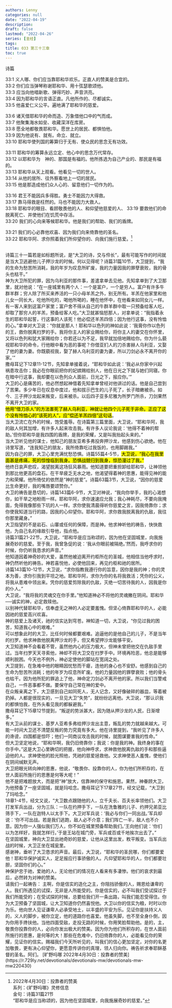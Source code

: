 ```yaml
---
authors: Lenny
categories: null
date: "2022-04-19"
description: 
draft: false
lastmod: "2022-04-26"
series: [圣经]
tags: 
title: 033 第三十三章
toc: true
---
```

诗篇
<!--more-->

33:1 义人哪、你们应当靠耶和华欢乐。正直人的赞美是合宜的。  
33:2 你们应当弹琴称谢耶和华、用十弦瑟歌颂他。  
33:3 应当向他唱新歌、弹得巧妙、声音洪亮。  
33:4 因为耶和华的言语正直。凡他所作的、尽都诚实。  
33:5 他喜爱仁义公平。遍地满了耶和华的慈爱。  

33:6 诸天借耶和华的命而造、万象借他口中的气而成。  
33:7 他聚集海水如垒、收藏深洋在库房。  
33:8 愿全地都敬畏耶和华。愿世上的居民、都惧怕他。  
33:9 因为他说有、就有。命立、就立。  
33:10 耶和华使列国的筹算归于无有、使众民的思念无有功效。  

33:11 耶和华的筹算永远立定、他心中的思念万代常存。  
33:12 以耶和华为　神的、那国是有福的。他所拣选为自己产业的、那民是有福的。  
33:13 耶和华从天上观看。他看见一切的世人。  
33:14 从他的居所、往外察看地上一切的居民。  
33:15 他是那造成他们众人心的、留意他们一切作为的。  

33:16 君王不能因兵多得胜。勇士不能因力大得救。  
33:17 靠马得救是枉然的。马也不能因力大救人。  
33:18 耶和华的眼目、看顾敬畏他的人、和仰望他慈爱的人、
33:19 要救他们的命脱离死亡、并使他们在饥荒中存活。  
33:20 我们的心向来等候耶和华。他是我们的帮助、我们的盾牌。  

33:21 我们的心必靠他欢喜、因为我们向来倚靠他的圣名。  
33:22 耶和华阿、求你照着我们所仰望你的、向我们施行慈爱。[^1]  

[^1]: 2022年4月30日：投靠者的赞美  
系列：《旷野吗哪》灵修信息  
金句：诗篇31篇21节  
“耶和华是应当称颂的，因为他在坚固城里，向我施展奇妙的慈爱。”
<br />  
诗篇三十一篇若是如标题所说，是“大卫的诗，交与伶长”，最有可能写作的时间就是当大卫逃避他儿子押沙龙的时候。何以见得呢？诗篇31篇10节，大卫提到，“我的生命为愁苦所消耗，我的年岁为叹息所旷废，我的力量因我的罪孽衰败，我的骨头也枯干。”
<br />  
神为大卫所犯的罪，因为乌利亚的那件事，差遣拿单去见他。先知拿单到了大卫那里，就对他说：“在一座城里有两个人：一个是富户，一个是穷人。富户有许多牛群羊群；穷人除了所买来养活的一只小母羊羔之外，别无所有。羊羔在他家里和他儿女一同长大，吃他所吃的，喝他所喝的，睡在他怀中，在他看来如同女儿一样。有一客人来到这富户家里；富户舍不得从自己的牛群羊群中取一只预备给客人吃，却取了那穷人的羊羔，预备给客人吃。”大卫就甚恼怒那人，对拿单说：“我指着永生的耶和华起誓，行这事的人该死！他必偿还羊羔四倍；因为他行这事，没有怜恤的心。”拿单对大卫说：“你就是那人！耶和华以色列的神如此说：‘我膏你作以色列的王，救你脱离扫罗的手。我将你主人的家业赐给你，将你主人的妻交在你怀里，又将以色列和犹大家赐给你；你若还以为不足，我早就加倍地赐给你。你为什么藐视耶和华的命令，行他眼中看为恶的事呢？你借亚扪人的刀杀害赫人乌利亚，又娶了他的妻为妻。你既藐视我，娶了赫人乌利亚的妻为妻，所以刀剑必永不离开你的家。’”
<br />  
撒母耳记下12章11-12节，先知拿单接着说，“耶和华如此说：‘我必从你家中兴起祸患攻击你；我必在你眼前把你的妃嫔赐给别人，他在日光之下就与她们同寝。你在暗中行这事，我却要在以色列众人面前，日光之下，报应你。’”
<br />  
大卫的心是痛苦的，他必然想起神借着先知拿单曾经对他讲过的话。他是自己尝到了苦果。多少年日在叹息中度过，他和拔示巴生的儿子死了，长子暗嫩被杀。如今、三子押沙龙起来叛变，后来被杀。以后四子亚多尼雅为所罗门所杀，刀剑果然不离开大卫的家。
<br />  
<mark>他用“借刀杀人”的方法害死了赫人乌利亚，神就让他四个儿子死于非命。正应了这个没有怜恤心的“该死的人”，应“偿还羊羔四倍”这句话</mark>。
<br />  
当大卫流亡在外的时候，饱受羞辱。在诗篇第三篇里面，大卫说，“耶和华阿，我的敌人何其加增，有许多人起来攻击我。有许多人议论我说：‘他得不着神的帮助。’但你耶和华是我四围的盾牌，是我的荣耀，又是叫我抬起头来的。”
<br />  
当大卫听见他的谋士，他知己的朋友亚希多弗投奔押沙龙，他感到伤心欲绝。他在诗里写道，“连我知己的朋友，我所倚靠吃过我饭的，也用脚踢我。”
<br />  
因为自己的罪，大卫心里充满忧愁恐惧。诗篇55篇4-5节，<mark>大卫说，“我心在我里面甚是疼痛，死的惊惶临到我身。恐惧战兢归到我身，惊恐漫过了我。”</mark>
<br />  
他终日哀声悲叹，渴望脱离这场狂风暴雨。他知道要把重担卸给耶和华，让神领他到那比他更高的盘石。在干旱疲乏无水之地，他渴望得着神的恩惠，能得见神的能力和荣耀。他所倚仗的依然是“神的慈爱”。诗篇63篇3节，大卫说，“因你的慈爱比生命更好，我的嘴唇要颂赞你。”
<br />  
大卫的祷告是恳切的，诗篇143篇6-9节，大卫对神说，“我向你举手，我的心渴想你，如干旱之地盼雨一样。耶和华阿，求你速速应允我；我心神耗尽，不要向我掩面，免得我像那些下坑的人一样。求你使我清晨得听你慈爱之言，因我倚靠你；求你使我知道当行的路，因我的心仰望你。耶和华阿，求你救我脱离我的仇敌，我往你那里藏身。”
<br />  
大卫指望的不是岩石、山寨或任何的保障，而是神。他求神听他的祷告，快快救他，为自己名的缘故引导他，指点他。
<br />  
诗篇31篇21-22节，大卫说，“耶和华是应当称颂的，因为他在坚固城里，向我施展奇妙的慈爱。至于我，我曾急促的说：‘我从你眼前被隔绝。’然而，我呼求你的时候，你仍听我恳求的声音。”
<br />  
他知道因着神奇妙的大爱，虽然他被迫离开约柜所在的圣城，他相信当他呼求时，神仍然听他的祷告。神若喜悦他，必使他回来，再见约柜和祂的居所。
<br />  
诗篇143篇10-12节，大卫说，“求你指教我遵行你的旨意，因你是我的神；你的灵本为善，求你引我到平坦之地。耶和华阿，求你为你的名将我救活；凭你的公义，将我从患难中领出来。凭你的慈爱剪除我的仇敌，灭绝一切苦待我的人，因我是你的仆人。”
<br />  
大卫说，“我将我的灵魂交在你手里。”他知道神必不将他的灵魂撇在阴间。耶和华──诚实的神，必定救赎他。
<br />  
以别神代替耶和华，信奉虚无之神的人必定要羞愧。但坚心倚靠耶和华的人，必能因祂的慈爱高兴欢喜。
<br />  
神的慈爱上及诸天，祂的信实达到穹苍。神知道一切，大卫说，“你见过我的困苦，知道我心中的艰难。”
<br />  
可以想象此时的大卫，比任何时候都要艰难。追逼他的是他自己的儿子，不是当年的扫罗。他求神救他脱离押沙龙的手，但又希望押沙龙能够平安。
<br />  
大卫知道神不会看着不管，虽然他内心的压力极大，但神未曾把他交在仇敌手里过。当年扫罗天天寻索他，神却不将大卫交在扫罗手中。环境再险恶，他总是能够顺利脱困。今天也不例外，神必定使他的脚站在宽阔之处。
<br />  
大卫提到，在急难中他的眼睛因忧愁而干瘪，连他的身心也不安舒。他感到自己的生命为愁苦所消耗；他的年岁为叹息所旷废。他的力量因他的罪孽衰败；他的骨头也枯干。因为他所犯的罪追上了他，神命定刀剑必不离开他的家。所以我们当警戒自己，一件恶事都不做。要保守自己常在神的爱中。
<br />  
在众叛亲离之下，大卫感到自己如同死人，无人记念，又好像破碎的器皿，等着被扔掉。人都是很现实的，一旦见大卫“失势”，就纷纷远离他。大卫说，“那认识我的都惧怕我，在外头看见我的都躲避我。”
<br />  
撒母耳记下15章12节提到，“叛逆的势派甚大，因为随从押沙龙的人民，日渐增多。”
<br />  
有大卫从前的谋士、基罗人亚希多弗给押沙龙出主意，叛乱的势力就越来越大。可能一时间大卫还不清楚反叛的势力究竟有多大。他在诗里提到，“我听见了许多人的谗谤，四围都是惊吓；他们一同商议攻击我的时候，就图谋要害我的性命。”
<br />  
但大卫坚定地说，“耶和华啊，我仍旧倚靠你；我说：你是我的神。我终身的事在你手中。”这是大卫心里确切的把握，他向神呼求，求神救他脱离仇敌的手和那些逼迫他的人。求神使他的脸光照他，凭祂的慈爱拯救他。又求神使恶人羞愧，使他们在阴间缄默无声。
<br />  
大卫把眼光转向神的恩惠，他说，“敬畏你、投靠你的人，你为他们所积存的，在世人面前所施行的恩惠是何等大呢！”
<br />  
他不是把难题放大，而是把“神”放大，信靠神的保守和施恩。果然，神眷顾大卫，为他预备了一座坚固城，就是玛哈念。撒母耳记下17章27节，经文记载，“大卫到了玛哈念。”
<br />  
18章1-4节，经文又说，“大卫数点跟随他的人，立千夫长、百夫长率领他们。大卫打发军兵出战，分为三队：一队在约押手下，一队在洗鲁雅的儿子、约押兄弟亚比筛手下，一队在迦特人以太手下。大卫对军兵说：‘我必与你们一同出战。’军兵却说：‘你不可出战。若是我们逃跑，敌人必不介意；我们阵亡一半，敌人也不介意。因为你一人强似我们万人，你不如在城里预备帮助我们。’王向他们说：‘你们以为怎样好，我就怎样行。’于是王站在城门旁，军兵或百或千地挨次出去了。”
<br />  
在坚固城里，神向大卫显出祂奇妙的慈爱，让他从这里出发，敉平叛变。当军兵出战的时候，大卫正坐在城瓮里。
<br />  
感谢神，垂听了大卫恳求的声音。最后，大卫说，“耶和华的圣民哪，你们都要爱他！耶和华保护诚实人，足足报应行事骄傲的人。凡仰望耶和华的人，你们都要壮胆，坚固你们的心。”  
<br />  
神保护忠于祂，爱祂的人，无论他们的情况在人看来有多凄惨。他们的哀求到最后，必然转为对神的赞美。
<br />  
请我们一起祷告：  
主啊，你是信实的造化之主，你阻挡骄傲的人，赐恩给谦卑的人。我们所遇见的试探，无非是人所能受的。你是信实的，必不叫我们受试探过于我们所能受的；在受试探的时候，总要给我们开一条出路，叫我们能忍受得住。你为大卫预备了坚固城，让大卫知道你仍然喜悦他。大卫以你的信实为粮，时时以你为乐。他向世人见证谦卑人必承受地土，以丰盛的平安为乐。见证你是扶持义人的，义人的脚步，被你立定，他的道路你也喜爱。他虽失脚，也不至全身仆倒，因为你用手搀扶他。当他四面受敌，走投无路的时候，你用笑脸帮助他。是的，主，敬畏你投靠你的人，必向你发出极大的赞美。因为你为他们所积存的，在世人面前所施行的恩惠，是何等的大！那些在危难中，仍旧倚靠你的人，必能看见你的荣耀，见证你的信实。赐福我们今天所听见的，叫我们的信心更加坚定，对你的名更加敬畏，更有决心仰望你，更愿意传讲你的真理，领人归向你。祷告祈求奉耶稣基督的圣名。阿们。 
[旷野吗哪 2022年4月30日：投靠者的赞美](https://r.729ly.net/devotionals/devotionals-mw/devotionals-mw-mw220430)